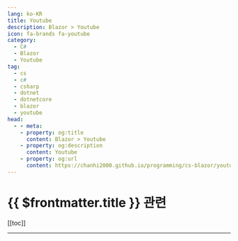 ```yaml
---
lang: ko-KR
title: Youtube
description: Blazor > Youtube
icon: fa-brands fa-youtube
category:
  - C#
  - Blazor
  - Youtube
tag: 
  - cs
  - c#
  - csharp
  - dotnet
  - dotnetcore
  - blazor
  - youtube
head:
  - - meta:
    - property: og:title
      content: Blazor > Youtube
    - property: og:description
      content: Youtube
    - property: og:url
      content: https://chanhi2000.github.io/programming/cs-blazor/youtube.html
---
```


# {{ $frontmatter.title }} 관련

[[toc]]

---

<MyYouTubeItems jsonName="yu-alexthecodewolf" /><!-- The Code Wolf -->

<TagLinks />
